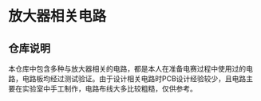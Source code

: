 # 放大器相关电路

## 仓库说明

本仓库中包含多种与放大器相关的电路，都是本人在准备电赛过程中使用过的电路，电路板均经过测试验证。由于设计相关电路时PCB设计经验较少，且电路主要在实验室中手工制作，电路布线大多比较粗糙，仅供参考。


